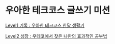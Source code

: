 # 우아한 테크코스 글쓰기 미션

[Level1 기록 : 우아한 테크코스 한달 생활기](https://github.com/ulimy/woowa-writing-4/blob/ulimy/Level1_기록/우아한테크코스한달생활기.md)

[Level2 성장 : 우테코에서 찾은 나만의 효과적인 공부법](https://github.com/ulimy/woowa-writing-4/blob/ulimy/Level2_성장/우테코에서찾은나만의효과적인공부법.md)